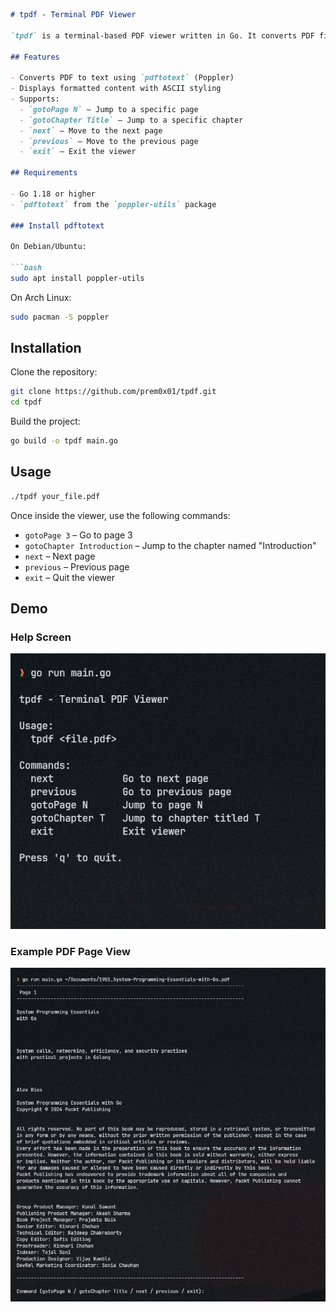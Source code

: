 ````markdown
# tpdf - Terminal PDF Viewer

`tpdf` is a terminal-based PDF viewer written in Go. It converts PDF files to plain text, formats them with ASCII layout, and allows navigation through pages and chapters using terminal commands.

## Features

- Converts PDF to text using `pdftotext` (Poppler)
- Displays formatted content with ASCII styling
- Supports:
  - `gotoPage N` – Jump to a specific page
  - `gotoChapter Title` – Jump to a specific chapter
  - `next` – Move to the next page
  - `previous` – Move to the previous page
  - `exit` – Exit the viewer

## Requirements

- Go 1.18 or higher
- `pdftotext` from the `poppler-utils` package

### Install pdftotext

On Debian/Ubuntu:

```bash
sudo apt install poppler-utils
````

On Arch Linux:

```bash
sudo pacman -S poppler
```

## Installation

Clone the repository:

```bash
git clone https://github.com/prem0x01/tpdf.git
cd tpdf
```

Build the project:

```bash
go build -o tpdf main.go
```

## Usage

```bash
./tpdf your_file.pdf
```

Once inside the viewer, use the following commands:

* `gotoPage 3` – Go to page 3
* `gotoChapter Introduction` – Jump to the chapter named "Introduction"
* `next` – Next page
* `previous` – Previous page
* `exit` – Quit the viewer


## Demo

### Help Screen

![Help Screen](images/help.jpg)

### Example PDF Page View

![Example Page](images/example.jpg)
